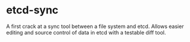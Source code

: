 etcd-sync
=========
A first crack at a sync tool between a file system and etcd. Allows easier editing and source control of data in etcd with a
testable diff tool.